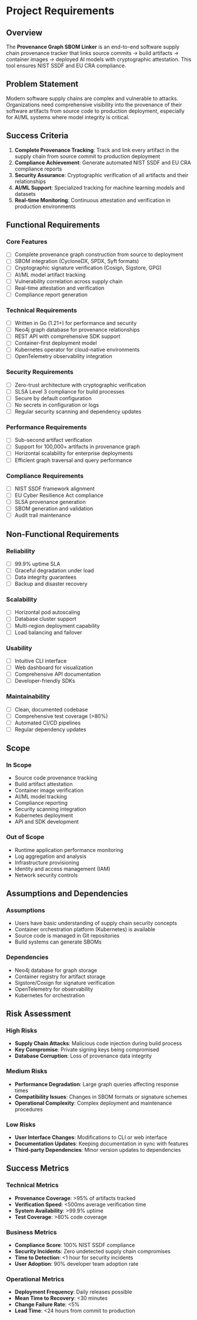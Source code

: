 # Project Requirements

## Overview

The **Provenance Graph SBOM Linker** is an end-to-end software supply chain provenance tracker that links source commits → build artifacts → container images → deployed AI models with cryptographic attestation. This tool ensures NIST SSDF and EU CRA compliance.

## Problem Statement

Modern software supply chains are complex and vulnerable to attacks. Organizations need comprehensive visibility into the provenance of their software artifacts from source code to production deployment, especially for AI/ML systems where model integrity is critical.

## Success Criteria

1. **Complete Provenance Tracking**: Track and link every artifact in the supply chain from source commit to production deployment
2. **Compliance Achievement**: Generate automated NIST SSDF and EU CRA compliance reports
3. **Security Assurance**: Cryptographic verification of all artifacts and their relationships
4. **AI/ML Support**: Specialized tracking for machine learning models and datasets
5. **Real-time Monitoring**: Continuous attestation and verification in production environments

## Functional Requirements

### Core Features
- [ ] Complete provenance graph construction from source to deployment
- [ ] SBOM integration (CycloneDX, SPDX, Syft formats)
- [ ] Cryptographic signature verification (Cosign, Sigstore, GPG)
- [ ] AI/ML model artifact tracking
- [ ] Vulnerability correlation across supply chain
- [ ] Real-time attestation and verification
- [ ] Compliance report generation

### Technical Requirements
- [ ] Written in Go (1.21+) for performance and security
- [ ] Neo4j graph database for provenance relationships
- [ ] REST API with comprehensive SDK support
- [ ] Container-first deployment model
- [ ] Kubernetes operator for cloud-native environments
- [ ] OpenTelemetry observability integration

### Security Requirements
- [ ] Zero-trust architecture with cryptographic verification
- [ ] SLSA Level 3 compliance for build processes
- [ ] Secure by default configuration
- [ ] No secrets in configuration or logs
- [ ] Regular security scanning and dependency updates

### Performance Requirements
- [ ] Sub-second artifact verification
- [ ] Support for 100,000+ artifacts in provenance graph
- [ ] Horizontal scalability for enterprise deployments
- [ ] Efficient graph traversal and query performance

### Compliance Requirements
- [ ] NIST SSDF framework alignment
- [ ] EU Cyber Resilience Act compliance
- [ ] SLSA provenance generation
- [ ] SBOM generation and validation
- [ ] Audit trail maintenance

## Non-Functional Requirements

### Reliability
- [ ] 99.9% uptime SLA
- [ ] Graceful degradation under load
- [ ] Data integrity guarantees
- [ ] Backup and disaster recovery

### Scalability
- [ ] Horizontal pod autoscaling
- [ ] Database cluster support
- [ ] Multi-region deployment capability
- [ ] Load balancing and failover

### Usability
- [ ] Intuitive CLI interface
- [ ] Web dashboard for visualization
- [ ] Comprehensive API documentation
- [ ] Developer-friendly SDKs

### Maintainability
- [ ] Clean, documented codebase
- [ ] Comprehensive test coverage (>80%)
- [ ] Automated CI/CD pipelines
- [ ] Regular dependency updates

## Scope

### In Scope
- Source code provenance tracking
- Build artifact attestation
- Container image verification
- AI/ML model tracking
- Compliance reporting
- Security scanning integration
- Kubernetes deployment
- API and SDK development

### Out of Scope
- Runtime application performance monitoring
- Log aggregation and analysis
- Infrastructure provisioning
- Identity and access management (IAM)
- Network security controls

## Assumptions and Dependencies

### Assumptions
- Users have basic understanding of supply chain security concepts
- Container orchestration platform (Kubernetes) is available
- Source code is managed in Git repositories
- Build systems can generate SBOMs

### Dependencies
- Neo4j database for graph storage
- Container registry for artifact storage
- Sigstore/Cosign for signature verification
- OpenTelemetry for observability
- Kubernetes for orchestration

## Risk Assessment

### High Risks
- **Supply Chain Attacks**: Malicious code injection during build process
- **Key Compromise**: Private signing keys being compromised
- **Database Corruption**: Loss of provenance data integrity

### Medium Risks
- **Performance Degradation**: Large graph queries affecting response times
- **Compatibility Issues**: Changes in SBOM formats or signature schemes
- **Operational Complexity**: Complex deployment and maintenance procedures

### Low Risks
- **User Interface Changes**: Modifications to CLI or web interface
- **Documentation Updates**: Keeping documentation in sync with features
- **Third-party Dependencies**: Minor version updates to dependencies

## Success Metrics

### Technical Metrics
- **Provenance Coverage**: >95% of artifacts tracked
- **Verification Speed**: <500ms average verification time
- **System Availability**: >99.9% uptime
- **Test Coverage**: >80% code coverage

### Business Metrics
- **Compliance Score**: 100% NIST SSDF compliance
- **Security Incidents**: Zero undetected supply chain compromises
- **Time to Detection**: <1 hour for security incidents
- **User Adoption**: 90% developer team adoption rate

### Operational Metrics
- **Deployment Frequency**: Daily releases possible
- **Mean Time to Recovery**: <30 minutes
- **Change Failure Rate**: <5%
- **Lead Time**: <24 hours from commit to production